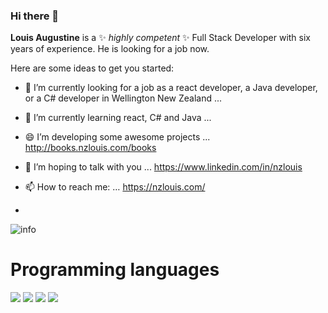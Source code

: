 ### Hi there 👋


**Louis Augustine** is a ✨ _highly competent_ ✨ Full Stack Developer with six years of experience. He is looking for a job now.

Here are some ideas to get you started:

- 🔭 I’m currently looking for a job as a react developer, a Java developer, or a C# developer in Wellington New Zealand ...
- 🌱 I’m currently learning react, C# and Java ...
- 😄 I’m developing some awesome projects ... http://books.nzlouis.com/books

- 💬 I’m hoping to talk with you ...          https://www.linkedin.com/in/nzlouis

- 📫 How to reach me: …                       https://nzlouis.com/
- 



![info](https://github-readme-stats.vercel.app/api?username=LouisAugustine&show_icons=true&count_private=true&hide=prs&theme=default_repocard)

# Programming languages
[![](https://img.shields.io/badge/-Java-007396?style=flat-square&logo=java&logoColor=ffffff)](https://oracle.com)
[![](https://img.shields.io/badge/-React-007396?style=flat-square&logo=react&logoColor=ffffff)](https://reactjs.org)
[![](https://img.shields.io/badge/-.net-007396?style=flat-square&logo=c#&logoColor=ffffff)](https://docs.microsoft.com)
[![](https://img.shields.io/badge/-javascript-007396?style=flat-square&logo=javascript&logoColor=ffffff)](https://javascript.com)


